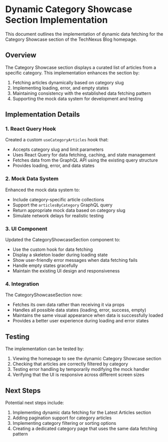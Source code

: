 # Dynamic Category Showcase Section Implementation

This document outlines the implementation of dynamic data fetching for the Category Showcase section of the TechNexus Blog homepage.

## Overview

The Category Showcase section displays a curated list of articles from a specific category. This implementation enhances the section by:

1. Fetching articles dynamically based on category slug
2. Implementing loading, error, and empty states
3. Maintaining consistency with the established data fetching pattern
4. Supporting the mock data system for development and testing

## Implementation Details

### 1. React Query Hook

Created a custom `useCategoryArticles` hook that:

- Accepts category slug and limit parameters
- Uses React Query for data fetching, caching, and state management
- Fetches data from the GraphQL API using the existing query structure
- Provides loading, error, and data states

### 2. Mock Data System

Enhanced the mock data system to:

- Include category-specific article collections
- Support the `articlesByCategory` GraphQL query
- Return appropriate mock data based on category slug
- Simulate network delays for realistic testing

### 3. UI Component

Updated the CategoryShowcaseSection component to:

- Use the custom hook for data fetching
- Display a skeleton loader during loading state
- Show user-friendly error messages when data fetching fails
- Handle empty states gracefully
- Maintain the existing UI design and responsiveness

### 4. Integration

The CategoryShowcaseSection now:

- Fetches its own data rather than receiving it via props
- Handles all possible data states (loading, error, success, empty)
- Maintains the same visual appearance when data is successfully loaded
- Provides a better user experience during loading and error states

## Testing

The implementation can be tested by:

1. Viewing the homepage to see the dynamic Category Showcase section
2. Checking that articles are correctly filtered by category
3. Testing error handling by temporarily modifying the mock handler
4. Verifying that the UI is responsive across different screen sizes

## Next Steps

Potential next steps include:

1. Implementing dynamic data fetching for the Latest Articles section
2. Adding pagination support for category articles
3. Implementing category filtering or sorting options
4. Creating a dedicated category page that uses the same data fetching pattern
